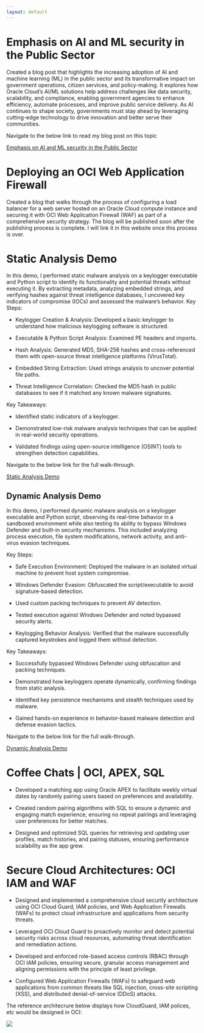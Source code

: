 ```yaml
---
layout: default
---
```


# Emphasis on AI and ML security in the Public Sector

Created a blog post that highlights the increasing adoption of AI and machine learning (ML) in the public sector and its transformative impact on government operations, citizen services, and policy-making. It explores how Oracle Cloud’s AI/ML solutions help address challenges like data security, scalability, and compliance, enabling government agencies to enhance efficiency, automate processes, and improve public service delivery. As AI continues to shape society, governments must stay ahead by leveraging cutting-edge technology to drive innovation and better serve their communities.

Navigate to the below link to read my blog post on this topic

[Emphasis on AI and ML security in the Public Sector](https://www.linkedin.com/pulse/emphasis-ai-ml-security-public-sector-mckenzie-holliday-frnge/?trackingId=skewJDRdoTH1CUvrD3x9lw%3D%3D) 


# Deploying an OCI Web Application Firewall 

Created a blog that walks through the process of configuring a load balancer for a web server hosted on an Oracle Cloud compute instance and securing it with OCI Web Application Firewall (WAF) as part of a comprehensive security strategy. The blog will be published soon after the publishing process is complete. I will link it in this website once this process is over.


# Static Analysis Demo

In this demo, I performed static malware analysis on a keylogger executable and Python script to identify its functionality and potential threats without executing it. By extracting metadata, analyzing embedded strings, and verifying hashes against threat intelligence databases, I uncovered key indicators of compromise (IOCs) and assessed the malware’s behavior. 
Key Steps:

* Keylogger Creation & Analysis: Developed a basic keylogger to understand how malicious keylogging software is structured.

* Executable & Python Script Analysis: Examined PE headers and imports.

* Hash Analysis: Generated MD5, SHA-256 hashes and cross-referenced them with open-source threat intelligence platforms (VirusTotal).

* Embedded String Extraction: Used strings analysis to uncover potential file paths.

* Threat Intelligence Correlation: Checked the MD5 hash in public databases to see if it matched any known malware signatures.


Key Takeaways:

* Identified static indicators of a keylogger.

* Demonstrated low-risk malware analysis techniques that can be applied in real-world security operations.

* Validated findings using open-source intelligence (OSINT) tools to strengthen detection capabilities.

Navigate to the below link for the full walk-through.

[Static Analysis Demo](https://youtu.be/vjDuOHOMlJc?si=TqcFx6O982eB3LV_) 

## Dynamic Analysis Demo

In this demo, I performed dynamic malware analysis on a keylogger executable and Python script, observing its real-time behavior in a sandboxed environment while also testing its ability to bypass Windows Defender and built-in security mechanisms. This included analyzing process execution, file system modifications, network activity, and anti-virus evasion techniques.

Key Steps:

* Safe Execution Environment: Deployed the malware in an isolated virtual machine to prevent host system compromise.

* Windows Defender Evasion: Obfuscated the script/executable to avoid signature-based detection.

* Used custom packing techniques to prevent AV detection.

* Tested execution against Windows Defender and noted bypassed security alerts.

* Keylogging Behavior Analysis: Verified that the malware successfully captured keystrokes and logged them without detection.


Key Takeaways:

* Successfully bypassed Windows Defender using obfuscation and packing techniques.

* Demonstrated how keyloggers operate dynamically, confirming findings from static analysis.

* Identified key persistence mechanisms and stealth techniques used by malware.

* Gained hands-on experience in behavior-based malware detection and defense evasion tactics.


Navigate to the below link for the full walk-through.

[Dynamic Analysis Demo](https://youtu.be/RvHy83w9o5A?si=A4rtUoZElggDOkA1) 


# Coffee Chats | OCI, APEX, SQL

* 	Developed a matching app using Oracle APEX to facilitate weekly virtual dates by randomly pairing users based on preferences and availability.
  
* 	Created random pairing algorithms with SQL to ensure a dynamic and engaging match experience, ensuring no repeat pairings and leveraging user preferences for better matches.
  
* 	 Designed and optimized SQL queries for retrieving and updating user profiles, match histories, and pairing statuses, ensuring performance scalability as the app grew.



# Secure Cloud Architectures: OCI IAM and WAF

* 	Designed and implemented a comprehensive cloud security architecture using OCI Cloud Guard, IAM policies, and Web Application Firewalls (WAFs) to protect cloud infrastructure and applications from security threats.
  
* 	Leveraged OCI Cloud Guard to proactively monitor and detect potential security risks across cloud resources, automating threat identification and remediation actions.
  
* 	Developed and enforced role-based access controls (RBAC) through OCI IAM policies, ensuring secure, granular access management and aligning permissions with the principle of least privilege.
  
* 	Configured Web Application Firewalls (WAFs) to safeguard web applications from common threats like SQL injection, cross-site scripting (XSS), and distributed denial-of-service (DDoS) attacks.

The reference architecrure below displays how CloudGuard, IAM polices, etc would be designed in OCI:

<img src="/mkaynz.github.io/Secure Architecture.png"/>






